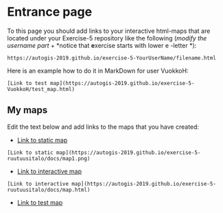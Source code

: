 # Entrance page

To this page you should add links to your interactive html-maps that are located under your Exercise-5 repository like the following (*modify the username part* + *notice that **e**xercise starts with lower e -letter *):

 `https://autogis-2019.github.io/exercise-5-YourUserName/filename.html`

Here is an example how to do it in MarkDown for user VuokkoH:

```
[Link to test map](https://autogis-2019.github.io/exercise-5-VuokkoH/test_map.html)
```

## My maps


Edit the text below and add links to the maps that you have created:

 - [Link to static map](https://autogis-2019.github.io/exercise-5-ruutuusitalo/docs/map1.png)

```
[Link to static map](https://autogis-2019.github.io/exercise-5-ruutuusitalo/docs/map1.png)
```

 - [Link to interactive map](https://pb-fredia-the-sad-3d434312a4.rahtiapp.fi/lab/tree/autogis/exercises/exercise-5-ruutuusitalo/docs/map.html)

```
[Link to interactive map](https://autogis-2019.github.io/exercise-5-ruutuusitalo/docs/map.html)
```
 - [Link to test map](https://autogis-2018.github.io/exercise-5-VuokkoH/test_map.html)

